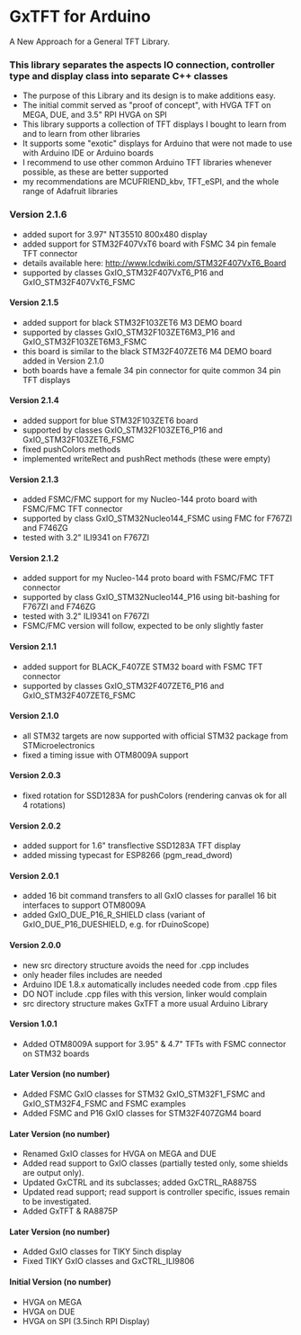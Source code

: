 # GxTFT for Arduino

A New Approach for a General TFT Library.

### This library separates the aspects IO connection, controller type and display class into separate C++ classes

- The purpose of this Library and its design is to make additions easy.
- The initial commit served as "proof of concept", with HVGA TFT on MEGA, DUE, and 3.5" RPI HVGA on SPI
- This library supports a collection of TFT displays I bought to learn from and to learn from other libraries
- It supports some "exotic" displays for Arduino that were not made to use with Arduino IDE or Arduino boards
- I recommend to use other common Arduino TFT libraries whenever possible, as these are better supported
- my recommendations are MCUFRIEND_kbv, TFT_eSPI, and the whole range of Adafruit libraries

### Version 2.1.6
- added suport for 3.97" NT35510 800x480 display
- added support for STM32F407VxT6 board with FSMC 34 pin female TFT connector
- details available here: http://www.lcdwiki.com/STM32F407VxT6_Board
- supported by classes GxIO_STM32F407VxT6_P16 and GxIO_STM32F407VxT6_FSMC
#### Version 2.1.5
- added support for black STM32F103ZET6 M3 DEMO board
- supported by classes GxIO_STM32F103ZET6M3_P16 and GxIO_STM32F103ZET6M3_FSMC
- this board is similar to the black STM32F407ZET6 M4 DEMO board added in Version 2.1.0
- both boards have a female 34 pin connector for quite common 34 pin TFT displays
#### Version 2.1.4
- added support for blue STM32F103ZET6 board
- supported by classes GxIO_STM32F103ZET6_P16 and GxIO_STM32F103ZET6_FSMC
- fixed pushColors methods
- implemented writeRect and pushRect methods (these were empty)
#### Version 2.1.3
- added FSMC/FMC support for my Nucleo-144 proto board with FSMC/FMC TFT connector
- supported by class GxIO_STM32Nucleo144_FSMC using FMC for F767ZI and F746ZG
- tested with 3.2" ILI9341 on F767ZI
#### Version 2.1.2
- added support for my Nucleo-144 proto board with FSMC/FMC TFT connector
- supported by class GxIO_STM32Nucleo144_P16 using bit-bashing for F767ZI and F746ZG
- tested with 3.2" ILI9341 on F767ZI
- FSMC/FMC version will follow, expected to be only slightly faster
#### Version 2.1.1
- added support for BLACK_F407ZE STM32 board with FSMC TFT connector
- supported by classes GxIO_STM32F407ZET6_P16 and GxIO_STM32F407ZET6_FSMC
#### Version 2.1.0
- all STM32 targets are now supported with official STM32 package from STMicroelectronics
- fixed a timing issue with OTM8009A support
#### Version 2.0.3
- fixed rotation for SSD1283A for pushColors (rendering canvas ok for all 4 rotations)
#### Version 2.0.2
- added support for 1.6" transflective SSD1283A TFT display
- added missing typecast for ESP8266 (pgm_read_dword)
#### Version 2.0.1
- added 16 bit command transfers to all GxIO classes for parallel 16 bit interfaces to support OTM8009A
- added GxIO_DUE_P16_R_SHIELD class (variant of GxIO_DUE_P16_DUESHIELD, e.g. for rDuinoScope)
#### Version 2.0.0
- new src directory structure avoids the need for .cpp includes
- only header files includes are needed
- Arduino IDE 1.8.x automatically includes needed code from .cpp files
- DO NOT include .cpp files with this version, linker would complain
- src directory structure makes GxTFT a more usual Arduino Library
#### Version 1.0.1
- Added OTM8009A support for 3.95" & 4.7" TFTs with FSMC connector on STM32 boards
#### Later Version (no number)
- Added FSMC GxIO classes for STM32 GxIO_STM32F1_FSMC and GxIO_STM32F4_FSMC and FSMC examples
- Added FSMC and P16 GxIO classes for STM32F407ZGM4 board
#### Later Version (no number)
- Renamed GxIO classes for HVGA on MEGA and DUE
- Added read support to GxIO classes (partially tested only, some shields are output only).
- Updated GxCTRL and its subclasses; added GxCTRL_RA8875S
- Updated read support; read support is controller specific, issues remain to be investigated.
- Added GxTFT & RA8875P
#### Later Version (no number)
- Added GxIO classes for TIKY 5inch display
- Fixed TIKY GxIO classes and GxCTRL_ILI9806
#### Initial Version (no number)
* HVGA on MEGA
* HVGA on DUE
* HVGA on SPI (3.5inch RPI Display)
